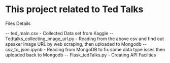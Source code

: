 # This project related to Ted Talks 

Files Details
  
  -- ted_main.csv  - Collected Data set from Kaggle
  -- Tedtalks_collecting_image_url.py - Reading from the above csv and find out speaker image URL by web scraping, then uploaded to Mongodb
  -- csv_to_json.ipynb - Reading from MongoDB to fix some data type isses then uploaded back to Mongodb
  -- Flask_tedTalks.py - Creating API Facilties 
  
